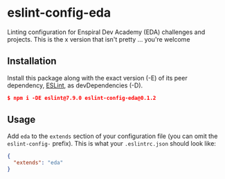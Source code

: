 # eslint-config-eda

Linting configuration for Enspiral Dev Academy (EDA) challenges and projects. This is the x version that isn't pretty ... you're welcome

## Installation

Install this package along with the exact version (-E) of its peer dependency, [ESLint](http://eslint.org), as devDependencies (-D).

```json
$ npm i -DE eslint@7.9.0 eslint-config-eda@0.1.2
```

## Usage

Add `eda` to the `extends` section of your configuration file (you can omit the `eslint-config-` prefix). This is what your `.eslintrc.json` should look like:

```json
{
  "extends": "eda"
}
```
